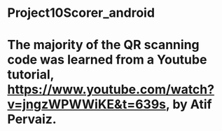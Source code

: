 # Project10Scorer_android
# The majority of the QR scanning code was learned from a Youtube tutorial, https://www.youtube.com/watch?v=jngzWPWWiKE&t=639s, by Atif Pervaiz. 
